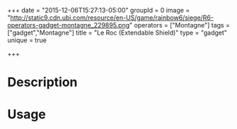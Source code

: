 +++
date = "2015-12-06T15:27:13-05:00"
groupId = 0
image = "http://static9.cdn.ubi.com/resource/en-US/game/rainbow6/siege/R6-operators-gadget-montagne_229895.png"
operators = ["Montagne"]
tags = ["gadget","Montagne"]
title = "Le Roc (Extendable Shield)"
type = "gadget"
unique = true

+++

# Description

# Usage

